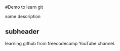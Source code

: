 #Demo to learn git

some description

##  subheader

learning github from freecodecamp YouTube channel.